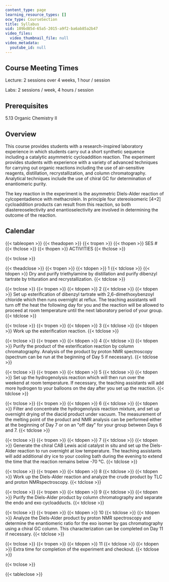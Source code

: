 ```yaml
---
content_type: page
learning_resource_types: []
ocw_type: CourseSection
title: Syllabus
uid: 109bd85d-65a5-2015-a9f2-ba6ab85a2b47
video_files:
  video_thumbnail_file: null
video_metadata:
  youtube_id: null
---
```


Course Meeting Times
--------------------

Lecture: 2 sessions over 4 weeks, 1 hour / session

Labs: 2 sessions / week, 4 hours / session

Prerequisites
-------------

5.13 Organic Chemistry II

Overview
--------

This course provides students with a research-inspired laboratory experience in which students carry out a short synthetic sequence including a catalytic asymmetric cycloaddition reaction. The experiment provides students with experience with a variety of advanced techniques for carrying out organic reactions including the use of air-sensitive reagents, distillation, recrystallization, and column chromatography. Analytical techniques include the use of chiral GC for determination of enantiomeric purity.

The key reaction in the experiment is the asymmetric Diels-Alder reaction of cylcopentadience with methacrolein. In principle four stereoisomeric \[4+2\] cycloaddition products can result from this reaction, so both diastereoselectivity and enantioselectivity are involved in determining the outcome of the reaction.

Calendar
--------

{{< tableopen >}}
{{< theadopen >}}
{{< tropen >}}
{{< thopen >}}
SES #
{{< thclose >}}
{{< thopen >}}
ACTIVITIES
{{< thclose >}}

{{< trclose >}}

{{< theadclose >}}
{{< tropen >}}
{{< tdopen >}}
1
{{< tdclose >}}
{{< tdopen >}}
Dry and purify triethylamine by distillation and purify dibenzyl tartrate by trituration and recrystallization.
{{< tdclose >}}

{{< trclose >}}
{{< tropen >}}
{{< tdopen >}}
2
{{< tdclose >}}
{{< tdopen >}}
Set up esterification of dibenzyl tartrate with 2,6-dimethoxybenzoyl chloride which then runs overnight at reflux. The teaching assistants will turn off the heat the following day for you and the reaction will be allowed to proceed at room temperature until the next laboratory period of your group.
{{< tdclose >}}

{{< trclose >}}
{{< tropen >}}
{{< tdopen >}}
3
{{< tdclose >}}
{{< tdopen >}}
Work up the esterification reaction.
{{< tdclose >}}

{{< trclose >}}
{{< tropen >}}
{{< tdopen >}}
4
{{< tdclose >}}
{{< tdopen >}}
Purify the product of the esterification reaction by column chromatography. Analysis of the product by proton NMR spectroscopy (spectrum can be run at the beginning of Day 5 if necessary).
{{< tdclose >}}

{{< trclose >}}
{{< tropen >}}
{{< tdopen >}}
5
{{< tdclose >}}
{{< tdopen >}}
Set up the hydrogenolysis reaction which will then run over the weekend at room temperature. If necessary, the teaching assistants will add more hydrogen to your balloons on the day after you set up the reaction.
{{< tdclose >}}

{{< trclose >}}
{{< tropen >}}
{{< tdopen >}}
6
{{< tdclose >}}
{{< tdopen >}}
Filter and concentrate the hydrogenolysis reaction mixture, and set up overnight drying of the diacid product under vacuum. The measurement of the melting point of the product and NMR analysis can be performed either at the beginning of Day 7 or on an "off day" for your group between Days 6 and 7.
{{< tdclose >}}

{{< trclose >}}
{{< tropen >}}
{{< tdopen >}}
7
{{< tdclose >}}
{{< tdopen >}}
Generate the chiral CAB Lewis acid catalyst in situ and set up the Diels-Alder reaction to run overnight at low temperature. The teaching assistants will add additional dry ice to your cooling bath during the evening to extend the time that the reaction remains below -70 °C.
{{< tdclose >}}

{{< trclose >}}
{{< tropen >}}
{{< tdopen >}}
8
{{< tdclose >}}
{{< tdopen >}}
Work up the Diels-Alder reaction and analyze the crude product by TLC and proton NMRspectroscopy.
{{< tdclose >}}

{{< trclose >}}
{{< tropen >}}
{{< tdopen >}}
9
{{< tdclose >}}
{{< tdopen >}}
Purify the Diels-Alder product by column chromatography and separate the endo and exo cycloadducts.
{{< tdclose >}}

{{< trclose >}}
{{< tropen >}}
{{< tdopen >}}
10
{{< tdclose >}}
{{< tdopen >}}
Analyze the Diels-Alder product by proton NMR spectroscopy and determine the enantiomeric ratio for the exo isomer by gas chromatography using a chiral GC column. This characterization can be completed on Day 11 if necessary.
{{< tdclose >}}

{{< trclose >}}
{{< tropen >}}
{{< tdopen >}}
11
{{< tdclose >}}
{{< tdopen >}}
Extra time for completion of the experiment and checkout.
{{< tdclose >}}

{{< trclose >}}

{{< tableclose >}}